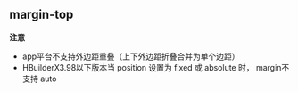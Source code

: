 ## margin-top


<!-- CSSJSON.margin-top.description -->

<!-- CSSJSON.margin-top.syntax -->

<!-- CSSJSON.margin-top.values -->

<!-- CSSJSON.margin-top.defaultValue -->

<!-- CSSJSON.margin-top.unixTags -->

**注意**  

- app平台不支持外边距重叠（上下外边距折叠合并为单个边距）  
- HBuilderX3.98以下版本当 position 设置为 fixed 或 absolute 时， margin不支持 auto  

<!-- CSSJSON.margin-top.compatibility -->

<!-- CSSJSON.margin-top.example -->

<!-- CSSJSON.margin-top.reference -->
